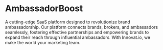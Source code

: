 # AmbassadorBoost
A cutting-edge SaaS platform designed to revolutionize brand ambassadorship. Our platform connects brands, brokers, and ambassadors seamlessly, fostering effective partnerships and empowering brands to expand their reach through influential ambassadors. With Innovat.io, we make the world your marketing team.
